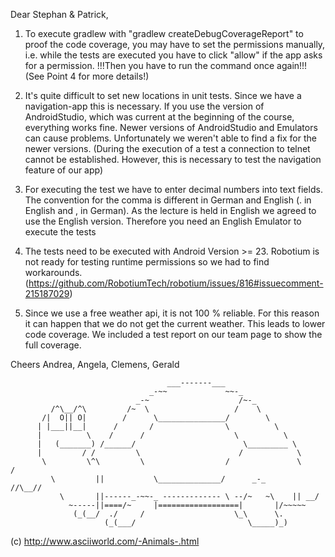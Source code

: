 Dear Stephan & Patrick,

1) To execute gradlew with "gradlew createDebugCoverageReport" to proof the code coverage, 
you may have to set the permissions manually, i.e. while the tests are executed you have
to click "allow" if the app asks for a permission.
!!!Then you have to run the command once again!!! (See Point 4 for more details!)

2) It's quite difficult to set new locations in unit tests. Since we have a navigation-app
this is necessary. If you use the version of AndroidStudio, which was current at the 
beginning of the course, everything works fine. Newer versions of AndroidStudio and 
Emulators can cause problems. Unfortunately we weren't able to find a fix for the newer
versions. (During the execution of a test a connection to telnet cannot be established. However, 
this is necessary to test the navigation feature of our app)

3) For executing the test we have to enter decimal numbers into text fields. The convention
for the comma is different in German and English (. in English and , in German). As the lecture
is held in English we agreed to use the English version. Therefore you need an English Emulator
to execute the tests

4) The tests need to be executed with Android Version >= 23. Robotium is not ready for
testing runtime permissions so we had to find workarounds. 
(https://github.com/RobotiumTech/robotium/issues/816#issuecomment-215187029)

5) Since we use a free weather api, it is not 100 % reliable. For this reason it can happen
that we do not get the current weather. This leads to lower code coverage. We included a test report
on our team page to show the full coverage. 

Cheers
Andrea, Angela, Clemens, Gerald

                                       ___-------___
                                   _-~~             ~~-_
                                _-~                    /~-_
             /^\__/^\         /~  \                   /    \
           /|  O|| O|        /      \_______________/        \
          | |___||__|      /       /                \          \
          |          \    /      /                    \          \
          |   (_______) /______/                        \_________ \
          |         / /         \                      /            \
           \         \^\         \                  /               \     /
             \         ||           \______________/      _-_       //\__//
               \       ||------_-~~-_ ------------- \ --/~   ~\    || __/
                 ~-----||====/~     |==================|       |/~~~~~
                  (_(__/  ./     /                    \_\      \.
                         (_(___/                         \_____)_)
(c) http://www.asciiworld.com/-Animals-.html

